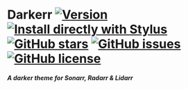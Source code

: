 # Darkerr [![Version][version]][1] [![Install directly with Stylus][stylus]][2] [![GitHub stars][stars]][3] [![GitHub issues][issues]][4] [![GitHub license][license]][5]
**_A darker theme for Sonarr, Radarr &amp; Lidarr_**

[version]: https://img.shields.io/badge/version-3.0.0--beta1-ED1C24.svg?longCache=true&style=flat-square
[1]: #
[stylus]: https://img.shields.io/badge/install%20directly%20with-Stylus-00adad.svg?longCache=true&style=flat-square "Click here!"
[2]: https://rawgit.com/iFelix18/Darkerr/develop/darkerr.user.css
[stars]: https://img.shields.io/github/stars/iFelix18/Darkerr.svg?longCache=true&style=flat-square
[3]: https://github.com/iFelix18/Darkerr/stargazers
[issues]: https://img.shields.io/github/issues/iFelix18/Darkerr.svg?longCache=true&style=flat-square
[4]: https://github.com/iFelix18/Darkerr/issues
[license]: https://img.shields.io/github/license/iFelix18/Darkerr.svg?longCache=true&style=flat-square
[5]: https://creativecommons.org/licenses/by-sa/4.0/
